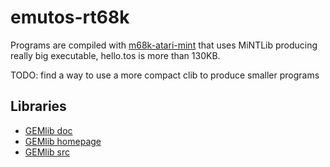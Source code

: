 # emutos-rt68k

Programs are compiled with [m68k-atari-mint](http://vincent.riviere.free.fr/soft/m68k-atari-mint/) that
uses MiNTLib producing really big executable, hello.tos is more than 130KB.

TODO: find a way to use a more compact clib to produce smaller programs

## Libraries
* [GEMlib doc](http://arnaud.bercegeay.free.fr/gemlib/html/)
* [GEMlib homepage](http://arnaud.bercegeay.free.fr/gemlib/)
* [GEMlib src](https://github.com/freemint/gemlib)

